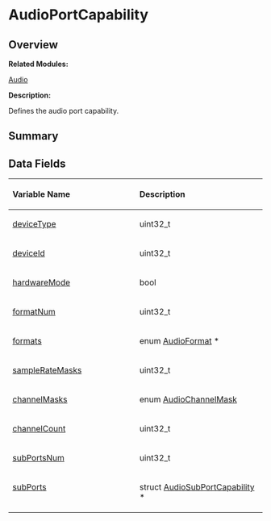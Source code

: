 # AudioPortCapability<a name="EN-US_TOPIC_0000001055078131"></a>

## **Overview**<a name="section1896667738093529"></a>

**Related Modules:**

[Audio](audio.md)

**Description:**

Defines the audio port capability. 

## **Summary**<a name="section671729351093529"></a>

## Data Fields<a name="pub-attribs"></a>

<a name="table547692045093529"></a>
<table><thead align="left"><tr id="row1558672041093529"><th class="cellrowborder" valign="top" width="50%" id="mcps1.1.3.1.1"><p id="p1475832665093529"><a name="p1475832665093529"></a><a name="p1475832665093529"></a>Variable Name</p>
</th>
<th class="cellrowborder" valign="top" width="50%" id="mcps1.1.3.1.2"><p id="p103905021093529"><a name="p103905021093529"></a><a name="p103905021093529"></a>Description</p>
</th>
</tr>
</thead>
<tbody><tr id="row655718338093529"><td class="cellrowborder" valign="top" width="50%" headers="mcps1.1.3.1.1 "><p id="p1128380593093529"><a name="p1128380593093529"></a><a name="p1128380593093529"></a><a href="audio.md#ga00860eb6de81efe5b1654b45617fb902">deviceType</a></p>
</td>
<td class="cellrowborder" valign="top" width="50%" headers="mcps1.1.3.1.2 "><p id="p49918355093529"><a name="p49918355093529"></a><a name="p49918355093529"></a>uint32_t </p>
</td>
</tr>
<tr id="row806391605093529"><td class="cellrowborder" valign="top" width="50%" headers="mcps1.1.3.1.1 "><p id="p724120231093529"><a name="p724120231093529"></a><a name="p724120231093529"></a><a href="audio.md#ga0485197a750c63938602b339a3b9c77f">deviceId</a></p>
</td>
<td class="cellrowborder" valign="top" width="50%" headers="mcps1.1.3.1.2 "><p id="p1074931927093529"><a name="p1074931927093529"></a><a name="p1074931927093529"></a>uint32_t </p>
</td>
</tr>
<tr id="row512283429093529"><td class="cellrowborder" valign="top" width="50%" headers="mcps1.1.3.1.1 "><p id="p165019672093529"><a name="p165019672093529"></a><a name="p165019672093529"></a><a href="audio.md#ga377ecdaf229087a7d17c220a65a7162f">hardwareMode</a></p>
</td>
<td class="cellrowborder" valign="top" width="50%" headers="mcps1.1.3.1.2 "><p id="p1701831593093529"><a name="p1701831593093529"></a><a name="p1701831593093529"></a>bool </p>
</td>
</tr>
<tr id="row1915027978093529"><td class="cellrowborder" valign="top" width="50%" headers="mcps1.1.3.1.1 "><p id="p862015866093529"><a name="p862015866093529"></a><a name="p862015866093529"></a><a href="audio.md#gaca895984cf53ddd8769d33c8298b0c6d">formatNum</a></p>
</td>
<td class="cellrowborder" valign="top" width="50%" headers="mcps1.1.3.1.2 "><p id="p701848105093529"><a name="p701848105093529"></a><a name="p701848105093529"></a>uint32_t </p>
</td>
</tr>
<tr id="row135160024093529"><td class="cellrowborder" valign="top" width="50%" headers="mcps1.1.3.1.1 "><p id="p716229045093529"><a name="p716229045093529"></a><a name="p716229045093529"></a><a href="audio.md#gad01bfa329a21628287ee21df5000e34d">formats</a></p>
</td>
<td class="cellrowborder" valign="top" width="50%" headers="mcps1.1.3.1.2 "><p id="p289887327093529"><a name="p289887327093529"></a><a name="p289887327093529"></a>enum <a href="audio.md#ga98d5d077cca088ddf77314871474fe59">AudioFormat</a> * </p>
</td>
</tr>
<tr id="row107842491093529"><td class="cellrowborder" valign="top" width="50%" headers="mcps1.1.3.1.1 "><p id="p714573200093529"><a name="p714573200093529"></a><a name="p714573200093529"></a><a href="audio.md#ga30c8a08e5d939c0e9844d6d9a165c681">sampleRateMasks</a></p>
</td>
<td class="cellrowborder" valign="top" width="50%" headers="mcps1.1.3.1.2 "><p id="p355510940093529"><a name="p355510940093529"></a><a name="p355510940093529"></a>uint32_t </p>
</td>
</tr>
<tr id="row744677577093529"><td class="cellrowborder" valign="top" width="50%" headers="mcps1.1.3.1.1 "><p id="p1472440651093529"><a name="p1472440651093529"></a><a name="p1472440651093529"></a><a href="audio.md#ga357e90ee8116e04144f57e6f7d3d9efb">channelMasks</a></p>
</td>
<td class="cellrowborder" valign="top" width="50%" headers="mcps1.1.3.1.2 "><p id="p403444554093529"><a name="p403444554093529"></a><a name="p403444554093529"></a>enum <a href="audio.md#ga137eb03027d5947ea294b32f5095b83c">AudioChannelMask</a> </p>
</td>
</tr>
<tr id="row2089742918093529"><td class="cellrowborder" valign="top" width="50%" headers="mcps1.1.3.1.1 "><p id="p236060804093529"><a name="p236060804093529"></a><a name="p236060804093529"></a><a href="audio.md#ga48253c4fbc171f241bb0494524891bb1">channelCount</a></p>
</td>
<td class="cellrowborder" valign="top" width="50%" headers="mcps1.1.3.1.2 "><p id="p1420704643093529"><a name="p1420704643093529"></a><a name="p1420704643093529"></a>uint32_t </p>
</td>
</tr>
<tr id="row1634596460093529"><td class="cellrowborder" valign="top" width="50%" headers="mcps1.1.3.1.1 "><p id="p1044722028093529"><a name="p1044722028093529"></a><a name="p1044722028093529"></a><a href="audio.md#gab784694fd6a60a3d5a3ae404cd6fe6fd">subPortsNum</a></p>
</td>
<td class="cellrowborder" valign="top" width="50%" headers="mcps1.1.3.1.2 "><p id="p1079182593093529"><a name="p1079182593093529"></a><a name="p1079182593093529"></a>uint32_t </p>
</td>
</tr>
<tr id="row1285135971093529"><td class="cellrowborder" valign="top" width="50%" headers="mcps1.1.3.1.1 "><p id="p397777963093529"><a name="p397777963093529"></a><a name="p397777963093529"></a><a href="audio.md#gaccd18b70e7d121169f3df5e53fe055f9">subPorts</a></p>
</td>
<td class="cellrowborder" valign="top" width="50%" headers="mcps1.1.3.1.2 "><p id="p1915068456093529"><a name="p1915068456093529"></a><a name="p1915068456093529"></a>struct <a href="audiosubportcapability.md">AudioSubPortCapability</a> * </p>
</td>
</tr>
</tbody>
</table>

